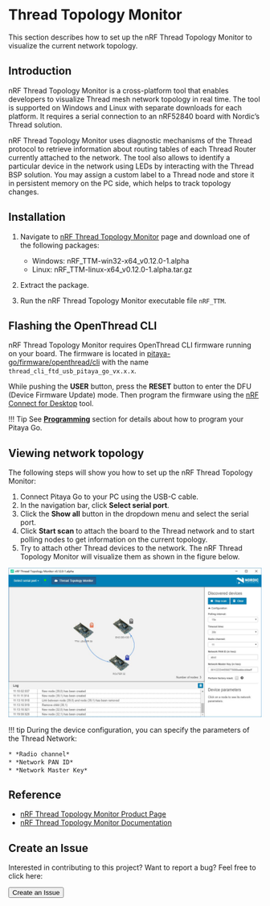 # Thread Topology Monitor

This section describes how to set up the nRF Thread Topology Monitor to visualize the current network topology.

## Introduction

nRF Thread Topology Monitor is a cross-platform tool that enables developers to visualize Thread mesh network topology in real time. The tool is supported on Windows and Linux with separate downloads for each platform. It requires a serial connection to an nRF52840 board with Nordic’s Thread solution.

nRF Thread Topology Monitor uses diagnostic mechanisms of the Thread protocol to retrieve information about routing tables of each Thread Router currently attached to the network. The tool also allows to identify a particular device in the network using LEDs by interacting with the Thread BSP solution. You may assign a custom label to a Thread node and store it in persistent memory on the PC side, which helps to track topology changes.

## Installation

1. Navigate to [nRF Thread Topology Monitor](https://www.nordicsemi.com/Software-and-Tools/Development-Tools/nRF-Thread-topology-monitor/Download#infotabs) page and download one of the following packages:
	* Windows: nRF_TTM-win32-x64_v0.12.0-1.alpha
	* Linux: nRF_TTM-linux-x64_v0.12.0-1.alpha.tar.gz

2. Extract the package.

3. Run the nRF Thread Topology Monitor executable file `nRF_TTM`.

## Flashing the OpenThread CLI

nRF Thread Topology Monitor requires OpenThread CLI firmware running on your board. The firmware is located in [pitaya-go/firmware/openthread/cli](https://github.com/makerdiary/pitaya-go/tree/master/firmware/openthread/cli) with the name `thread_cli_ftd_usb_pitaya_go_vx.x.x`.

While pushing the **USER** button, press the **RESET** button to enter the DFU (Device Firmware Update) mode. Then program the firmware using the [nRF Connect for Desktop](https://www.nordicsemi.com/Software-and-Tools/Development-Tools/nRF-Connect-for-desktop) tool.

!!! Tip
	See **[Programming](../programming.md)** section for details about how to program your Pitaya Go.


## Viewing network topology

The following steps will show you how to set up the nRF Thread Topology Monitor:

1. Connect Pitaya Go to your PC using the USB-C cable.
2. In the navigation bar, click **Select serial port**.
3. Click the **Show all** button in the dropdown menu and select the serial port.
4. Click **Start scan** to attach the board to the Thread network and to start polling nodes to get information on the current topology. 
5. Try to attach other Thread devices to the network. The nRF Thread Topology Monitor will visualize them as shown in the figure below.

![](assets/images/nrf-thread-topology-monitor.jpg)

!!! tip
	During the device configuration, you can specify the parameters of the Thread Network: 
	
	* *Radio channel*
	* *Network PAN ID*
	* *Network Master Key*

## Reference

* [nRF Thread Topology Monitor Product Page](https://www.nordicsemi.com/Software-and-Tools/Development-Tools/nRF-Thread-topology-monitor)
* [nRF Thread Topology Monitor Documentation](https://infocenter.nordicsemi.com/topic/sdk_tz_v3.1.0/thread_topology_monitor.html)

## Create an Issue

Interested in contributing to this project? Want to report a bug? Feel free to click here:

<a href="https://github.com/makerdiary/pitaya-go/issues/new"><button data-md-color-primary="marsala"><i class="fa fa-github"></i> Create an Issue</button></a>


